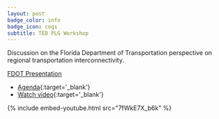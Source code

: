 ```yaml
---
layout: post
badge_color: info
badge_icon: cogs
subtitle: TED PLG Workshop
---
```


Discussion on the Florida Department of Transportation perspective on regional transportation interconnectivity.

<a class="btn btn-block btn-primary" href="{{ site.baseurl }}/modals/2013-10-09-fdot-pres" data-toggle="modal" data-target="#defaultModal">FDOT Presentation</a>


* [Agenda](http://www.hillsboroughcounty.org/DocumentCenter/View/9554){:target='_blank'}
* [Watch video](http://65.49.32.144/Hillsborough/acd4ac46-c3ad-4f02-be24-e3375af9914e/Trans_Econ_Dev_WS_10_09_2013/presentation_file/mgpresenter.html?Stream=low){:target='_blank'}

{% include embed-youtube.html src="7fWkE7X_b6k" %}
